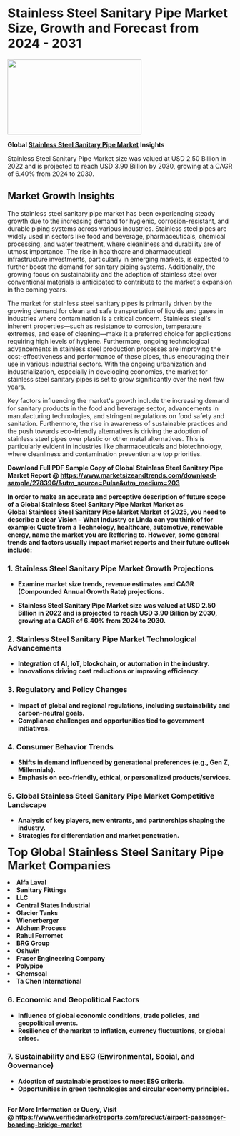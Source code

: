 <H1>Stainless Steel Sanitary Pipe Market Size, Growth and Forecast from 2024 - 2031</H1><img class="aligncenter size-medium wp-image-584254" src="https://thirdeyenews.in/wp-content/uploads/2024/09/Global-Market-Research-300x168.jpeg" alt="" width="300" height="168" /><p><strong>Global&nbsp;<a href="https://www.marketsizeandtrends.com/download-sample/278396/&amp;utm_source=Pulse&amp;utm_medium=203">Stainless Steel Sanitary Pipe Market</a> Insights</strong></p><p>Stainless Steel Sanitary Pipe Market size was valued at USD 2.50 Billion in 2022 and is projected to reach USD 3.90 Billion by 2030, growing at a CAGR of 6.40% from 2024 to 2030.</p><p><h2>Market Growth Insights</h2> <p>The stainless steel sanitary pipe market has been experiencing steady growth due to the increasing demand for hygienic, corrosion-resistant, and durable piping systems across various industries. Stainless steel pipes are widely used in sectors like food and beverage, pharmaceuticals, chemical processing, and water treatment, where cleanliness and durability are of utmost importance. The rise in healthcare and pharmaceutical infrastructure investments, particularly in emerging markets, is expected to further boost the demand for sanitary piping systems. Additionally, the growing focus on sustainability and the adoption of stainless steel over conventional materials is anticipated to contribute to the market's expansion in the coming years.</p> <p><strong></strong></p> <p>The market for stainless steel sanitary pipes is primarily driven by the growing demand for clean and safe transportation of liquids and gases in industries where contamination is a critical concern. Stainless steel's inherent properties—such as resistance to corrosion, temperature extremes, and ease of cleaning—make it a preferred choice for applications requiring high levels of hygiene. Furthermore, ongoing technological advancements in stainless steel production processes are improving the cost-effectiveness and performance of these pipes, thus encouraging their use in various industrial sectors. With the ongoing urbanization and industrialization, especially in developing economies, the market for stainless steel sanitary pipes is set to grow significantly over the next few years.</p> <p>Key factors influencing the market's growth include the increasing demand for sanitary products in the food and beverage sector, advancements in manufacturing technologies, and stringent regulations on food safety and sanitation. Furthermore, the rise in awareness of sustainable practices and the push towards eco-friendly alternatives is driving the adoption of stainless steel pipes over plastic or other metal alternatives. This is particularly evident in industries like pharmaceuticals and biotechnology, where cleanliness and contamination prevention are top priorities.</p> <p><strong></p><p><span class=""><strong>Download Full PDF Sample Copy of Global Stainless Steel Sanitary Pipe Market Report</strong> @ <a href="https://www.marketsizeandtrends.com/download-sample/278396/&amp;utm_source=Pulse&amp;utm_medium=203" target="_blank">https://www.marketsizeandtrends.com/download-sample/278396/&amp;utm_source=Pulse&amp;utm_medium=203</a></span></p><p>In order to make an accurate and perceptive description of future scope of a Global&nbsp;Stainless Steel Sanitary Pipe Market Market as Global&nbsp;Stainless Steel Sanitary Pipe Market Market of 2025, you need to describe a clear Vision &ndash; What Industry or Linda can you think of for example: Quote from a Technology, healthcare, automotive, renewable energy, name the market you are Reffering to. However, some general trends and factors usually impact market reports and their future outlook include:</p><h3>1.&nbsp;<strong>Stainless Steel Sanitary Pipe Market Growth Projections</strong></h3><ul><li>Examine market size trends, revenue estimates and CAGR (Compounded Annual Growth Rate) projections.</li><li><p>Stainless Steel Sanitary Pipe Market size was valued at USD 2.50 Billion in 2022 and is projected to reach USD 3.90 Billion by 2030, growing at a CAGR of 6.40% from 2024 to 2030.</p></li></ul><h3>2.&nbsp;<strong>Stainless Steel Sanitary Pipe Market Technological Advancements</strong></h3><ul><li>Integration of AI, IoT, blockchain, or automation in the industry.</li><li>Innovations driving cost reductions or improving efficiency.</li></ul><h3>3.&nbsp;<strong>Regulatory and Policy Changes</strong></h3><ul><li>Impact of global and regional regulations, including sustainability and carbon-neutral goals.</li><li>Compliance challenges and opportunities tied to government initiatives.</li></ul><h3>4.&nbsp;<strong>Consumer Behavior Trends</strong></h3><ul><li>Shifts in demand influenced by generational preferences (e.g., Gen Z, Millennials).</li><li>Emphasis on eco-friendly, ethical, or personalized products/services.</li></ul><h3>5.&nbsp;<strong>Global Stainless Steel Sanitary Pipe Market Competitive Landscape</strong></h3><ul><li>Analysis of key players, new entrants, and partnerships shaping the industry.</li><li>Strategies for differentiation and market penetration.</li></ul><p data-pm-slice="1 1 []"><span style="color: inherit; font-family: inherit; font-size: 25px;">Top Global Stainless Steel Sanitary Pipe Market Companies</span></p><div class="" data-test-id=""><p><li>Alfa Laval</li><li> Sanitary Fittings</li><li> LLC</li><li> Central States Industrial</li><li> Glacier Tanks</li><li> Wienerberger</li><li> Alchem Process</li><li> Rahul Ferromet</li><li> BRG Group</li><li> Oshwin</li><li> Fraser Engineering Company</li><li> Polypipe</li><li> Chemseal</li><li> Ta Chen International</li></p></div><h3>6.&nbsp;<strong>Economic and Geopolitical Factors</strong></h3><ul><li>Influence of global economic conditions, trade policies, and geopolitical events.</li><li>Resilience of the market to inflation, currency fluctuations, or global crises.</li></ul><h3>7.&nbsp;<strong>Sustainability and ESG (Environmental, Social, and Governance)</strong></h3><ul><li>Adoption of sustainable practices to meet ESG criteria.</li><li>Opportunities in green technologies and circular economy principles.</li></ul><h2><strong style="font-size: 14px;">For More Information or Query, Visit @&nbsp;</strong><a style="background-color: #ffffff; font-size: 14px;" href="https://www.marketsizeandtrends.com/report/stainless-steel-sanitary-pipe-market/" target="_blank">https://www.verifiedmarketreports.com/product/airport-passenger-boarding-bridge-market</a></h2>
